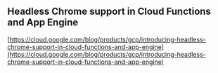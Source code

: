 ## Headless Chrome support in Cloud Functions and App Engine
  
  [https://cloud.google.com/blog/products/gcp/introducing-headless-chrome-support-in-cloud-functions-and-app-engine](https://cloud.google.com/blog/products/gcp/introducing-headless-chrome-support-in-cloud-functions-and-app-engine)